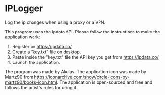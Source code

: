 # IPLogger
Log the ip changes when using a proxy or a VPN.

This program uses the ipdata API. Please follow the instructions to make the application work:

1. Register on https://ipdata.co/
2. Create a "key.txt" file on desktop.
3. Paste inside the "key.txt" file the API key you get from https://ipdata.co/
4. Launch the application.

The program was made by Akulav. 
The application icon was made by Martz90 from https://iconarchive.com/show/circle-icons-by-martz90/books-icon.html. The application is open-sourced and free and follows the artist's rules for using it.
